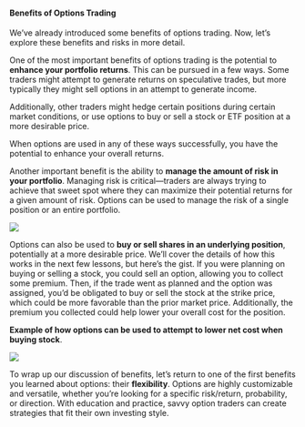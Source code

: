 #### Benefits of Options Trading

We’ve already introduced some benefits of options trading. Now, let’s explore these benefits and risks in more detail.

One of the most important benefits of options trading is the potential to  **enhance your portfolio returns**. This can be pursued in a few ways. Some traders might attempt to generate returns on speculative trades, but more typically they might sell options in an attempt to generate income.

Additionally, other traders might hedge certain positions during certain market conditions, or use options to buy or sell a stock or ETF position at a more desirable price.

When options are used in any of these ways successfully, you have the potential to enhance your overall returns.

Another important benefit is the ability to  **manage the amount of risk in your portfolio**. Managing risk is critical—traders are always trying to achieve that sweet spot where they can maximize their potential returns for a given amount of risk. Options can be used to manage the risk of a single position or an entire portfolio.

![](https://education.ameritrade.com/content/cms/images/BDTO_Lesson_1.40.02.jpg)

Options can also be used to  **buy or sell shares in an underlying position**, potentially at a more desirable price. We’ll cover the details of how this works in the next few lessons, but here’s the gist. If you were planning on buying or selling a stock, you could sell an option, allowing you to collect some premium. Then, if the trade went as planned and the option was assigned, you’d be obligated to buy or sell the stock at the strike price, which could be more favorable than the prior market price. Additionally, the premium you collected could help lower your overall cost for the position.

**Example of how options can be used to attempt to lower net cost when buying stock**.

![](https://education.ameritrade.com/content/cms/images/BDTO_Lesson_1.40.03.jpg)

To wrap up our discussion of benefits, let’s return to one of the first benefits you learned about options: their  **flexibility**. Options are highly customizable and versatile, whether you’re looking for a specific risk/return, probability, or direction. With education and practice, savvy option traders can create strategies that fit their own investing style.


<!--stackedit_data:
eyJoaXN0b3J5IjpbOTY1NjUzNzM4XX0=
-->